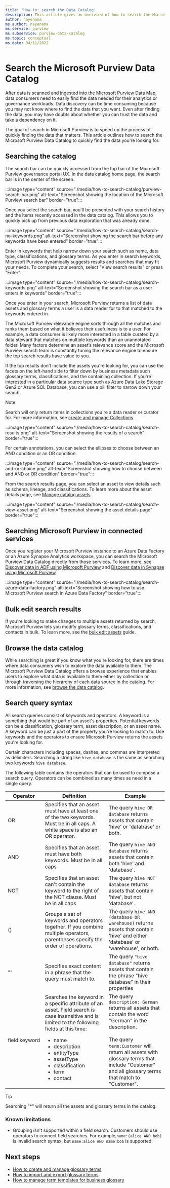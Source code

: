 ```yaml
---
title: 'How to: search the Data Catalog'
description: This article gives an overview of how to search the Microsoft Purview Data Catalog.
author: nayenama
ms.author: nayenama
ms.service: purview
ms.subservice: purview-data-catalog
ms.topic: conceptual
ms.date: 04/11/2022
---
```


# Search the Microsoft Purview Data Catalog

After data is scanned and ingested into the Microsoft Purview Data Map, data consumers need to easily find the data needed for their analytics or governance workloads. Data discovery can be time consuming because you may not know where to find the data that you want. Even after finding the data, you may have doubts about whether you can trust the data and take a dependency on it.

The goal of search in Microsoft Purview is to speed up the process of quickly finding the data that matters. This article outlines how to search the Microsoft Purview Data Catalog to quickly find the data you're looking for.

## Searching the catalog

The search bar can be quickly accessed from the top bar of the Microsoft Purview governance portal UX. In the data catalog home page, the search bar is in the center of the screen.

:::image type="content" source="./media/how-to-search-catalog/purview-search-bar.png" alt-text="Screenshot showing the location of the Microsoft Purview search bar" border="true":::

Once you select the search bar, you'll be presented with your search history and the items recently accessed in the data catalog. This allows you to quickly pick up from previous data exploration that was already done.

:::image type="content" source="./media/how-to-search-catalog/search-no-keywords.png" alt-text="Screenshot showing the search bar before any keywords have been entered" border="true":::

Enter in keywords that help narrow down your search such as name, data type, classifications, and glossary terms. As you enter in search keywords, Microsoft Purview dynamically suggests results and searches that may fit your needs. To complete your search, select "View search results" or press "Enter".

:::image type="content" source="./media/how-to-search-catalog/search-keywords.png" alt-text="Screenshot showing the search bar as a user enters in keywords" border="true":::

Once you enter in your search, Microsoft Purview returns a list of data assets and glossary terms a user is a data reader for to that matched to the keywords entered in.

The Microsoft Purview relevance engine sorts through all the matches and ranks them based on what it believes their usefulness is to a user. For example, a data consumer is likely more interested in a table curated by a data steward that matches on multiple keywords than an unannotated folder. Many factors determine an asset’s relevance score and the Microsoft Purview search team is constantly tuning the relevance engine to ensure the top search results have value to you.

If the top results don’t include the assets you're looking for, you can use the facets on the left-hand side to filter down by business metadata such glossary terms, classifications, and the containing collection. If you're interested in a particular data source type such as Azure Data Lake Storage Gen2 or Azure SQL Database, you can use a pill filter to narrow down your search.

> [!NOTE]
> Search will only return items in collections you're a data reader or curator for. For more information, see [create and manage Collections](how-to-create-and-manage-collections.md).

:::image type="content" source="./media/how-to-search-catalog/search-results.png" alt-text="Screenshot showing the results of a search" border="true":::

For certain annotations, you can select the ellipses to choose between an AND condition or an OR condition. 

:::image type="content" source="./media/how-to-search-catalog/search-and-or-choice.png" alt-text="Screenshot showing how to choose between and AND or OR condition" border="true":::

From the search results page, you can select an asset to view details such as schema, lineage, and classifications. To learn more about the asset details page, see [Manage catalog assets](catalog-asset-details.md).

:::image type="content" source="./media/how-to-search-catalog/search-view-asset.png" alt-text="Screenshot showing the asset details page" border="true":::

## Searching Microsoft Purview in connected services

Once you register your Microsoft Purview instance to an Azure Data Factory or an Azure Synapse Analytics workspace, you can search the Microsoft Purview Data Catalog directly from those services. To learn more, see [Discover data in ADF using Microsoft Purview](../data-factory/how-to-discover-explore-purview-data.md) and [Discover data in Synapse using Microsoft Purview](../synapse-analytics/catalog-and-governance/how-to-discover-connect-analyze-azure-purview.md).

:::image type="content" source="./media/how-to-search-catalog/search-azure-data-factory.png" alt-text="Screenshot showing how to use Microsoft Purview search in Azure Data Factory" border="true":::

## Bulk edit search results

If you're looking to make changes to multiple assets returned by search, Microsoft Purview lets you modify glossary terms, classifications, and contacts in bulk. To learn more, see the [bulk edit assets](how-to-bulk-edit-assets.md) guide.

## Browse the data catalog

While searching is great if you know what you're looking for, there are times where data consumers wish to explore the data available to them. The Microsoft Purview Data Catalog offers a browse experience that enables users to explore what data is available to them either by collection or through traversing the hierarchy of each data source in the catalog. For more information, see [browse the data catalog](how-to-browse-catalog.md).

## Search query syntax

All search queries consist of keywords and operators. A keyword is a something that would be part of an asset's properties. Potential keywords can be a classification, glossary term, asset description, or an asset name. A keyword can be just a part of the property you're looking to match to. Use keywords and the operators to ensure Microsoft Purview returns the assets you're looking for.

Certain characters including spaces, dashes, and commas are interpreted as delimiters. Searching a string like `hive-database` is the same as searching two keywords `hive database`. 

The following table contains the operators that can be used to compose a search query. Operators can be combined as many times as need in a single query.

| Operator | Definition | Example |
| -------- | ---------- | ------- |
| OR | Specifies that an asset must have at least one of the two keywords. Must be in all caps. A white space is also an OR operator.  | The query `hive OR database` returns assets that contain 'hive' or 'database' or both. |
| AND | Specifies that an asset must have both keywords. Must be in all caps | The query `hive AND database` returns assets that contain both 'hive' and 'database'. |
| NOT | Specifies that an asset can't contain the keyword to the right of the NOT clause. Must be in all caps  | The query `hive NOT database` returns assets that contain 'hive', but not 'database'. |
| () | Groups a set of keywords and operators together. If you combine multiple operators, parentheses specify the order of operations. | The query `hive AND (database OR warehouse)` returns assets that contain 'hive' and either 'database' or 'warehouse', or both. |
| "" | Specifies exact content in a phrase that the query must match to. | The query `"hive database"` returns assets that contain the phrase "hive database" in their properties |
| field:keyword | Searches the keyword in a specific attribute of an asset. Field search is case insensitive and is limited to the following fields at this time: <ul><li>name</li><li>description</li><li>entityType</li><li>assetType</li><li>classification</li><li>term</li><li>contact</li></ul> | The query `description: German` returns all assets that contain the word "German" in the description.<br><br>The query `term:Customer` will return all assets with glossary terms that include "Customer" and all glossary terms that match to "Customer". |

> [!TIP]
> Searching "*" will return all the assets and glossary terms in the catalog.

### Known limitations

* Grouping isn't supported within a field search. Customers should use operators to connect field searches. For example,`name:(alice AND bob)` is invalid search syntax, but `name:alice AND name:bob` is supported.

## Next steps

- [How to create and manage glossary terms](how-to-create-manage-glossary-term.md)
- [How to import and export glossary terms](how-to-import-export-glossary.md)
- [How to manage term templates for business glossary](how-to-manage-term-templates.md)
